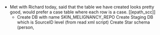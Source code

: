 - Met with Richard today, said that the table we have created looks pretty good, would prefer a case table where each row is a case.
  [[epath_scc]]
	- Create DB with name SKIN_MELIGNANCY_REPO
	  Create Staging DB which is SourceID level (from read xml script)
	  Create Star schema (person,